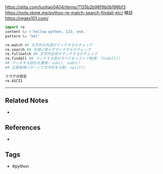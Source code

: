 https://qiita.com/luohao0404/items/7135b2b96f9b0b196bf3
https://note.nkmk.me/python-re-match-search-findall-etc/
検証　https://regex101.com/

```py
import re
content \= r'hellow python, 123, end.' 
pattern \= 'hel'

re.match ## 文字列の先頭がマッチするかチェック
re.search ## 先頭に限らずマッチするかチェック
re.fullmatch ## 文字列全体がマッチするかチェック
re.findall ## マッチする部分すべてをリストで取得: findall()
## マッチする部分を置換: sub(), subn()
## 正規表現パターンで文字列を分割: split()

フラグの設定
re.ASCII

```

---
## Related Notes
- 

## References
- 

## Tags
- #python 